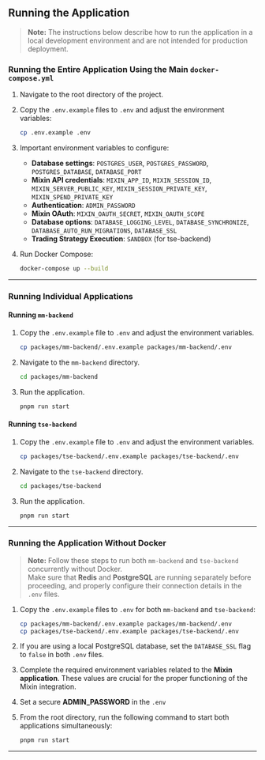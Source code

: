## Running the Application

> **Note:** The instructions below describe how to run the application in a local development environment and are not intended for production deployment.

### Running the Entire Application Using the Main `docker-compose.yml`

1. Navigate to the root directory of the project.
2. Copy the `.env.example` files to `.env` and adjust the environment variables:

    ```sh
    cp .env.example .env
    ```

3. Important environment variables to configure:
   - **Database settings**: `POSTGRES_USER`, `POSTGRES_PASSWORD`, `POSTGRES_DATABASE`, `DATABASE_PORT`
   - **Mixin API credentials**: `MIXIN_APP_ID`, `MIXIN_SESSION_ID`, `MIXIN_SERVER_PUBLIC_KEY`, `MIXIN_SESSION_PRIVATE_KEY`, `MIXIN_SPEND_PRIVATE_KEY`
   - **Authentication**: `ADMIN_PASSWORD`
   - **Mixin OAuth**: `MIXIN_OAUTH_SECRET`, `MIXIN_OAUTH_SCOPE`
   - **Database options**: `DATABASE_LOGGING_LEVEL`, `DATABASE_SYNCHRONIZE`, `DATABASE_AUTO_RUN_MIGRATIONS`, `DATABASE_SSL`
   - **Trading Strategy Execution**: `SANDBOX` (for tse-backend)

4. Run Docker Compose:

    ```sh
    docker-compose up --build
    ```
   
---

### Running Individual Applications

#### Running `mm-backend`

1. Copy the `.env.example` file to `.env` and adjust the environment variables.

    ```sh
    cp packages/mm-backend/.env.example packages/mm-backend/.env
    ```

2. Navigate to the `mm-backend` directory.

    ```sh
    cd packages/mm-backend
    ```

3. Run the application.

    ```sh
    pnpm run start
    ```

#### Running `tse-backend`

1. Copy the `.env.example` file to `.env` and adjust the environment variables.

    ```sh
    cp packages/tse-backend/.env.example packages/tse-backend/.env
    ```

2. Navigate to the `tse-backend` directory.

    ```sh
    cd packages/tse-backend
    ```

3. Run the application.

    ```sh
    pnpm run start
    ```

---

### Running the Application Without Docker

> **Note:** Follow these steps to run both `mm-backend` and `tse-backend` concurrently without Docker.   
Make sure that **Redis** and **PostgreSQL** are running separately before proceeding, and properly configure their connection details in the `.env` files.

1. Copy the `.env.example` files to `.env` for both `mm-backend` and `tse-backend`:

    ```sh
    cp packages/mm-backend/.env.example packages/mm-backend/.env
    cp packages/tse-backend/.env.example packages/tse-backend/.env
    ```

2. If you are using a local PostgreSQL database, set the `DATABASE_SSL` flag to `false` in both `.env` files.
3. Complete the required environment variables related to the **Mixin application**.
   These values are crucial for the proper functioning of the Mixin integration.
4. Set a secure **ADMIN_PASSWORD** in the `.env`

5. From the root directory, run the following command to start both applications simultaneously:

    ```sh
    pnpm run start
    ```
---
